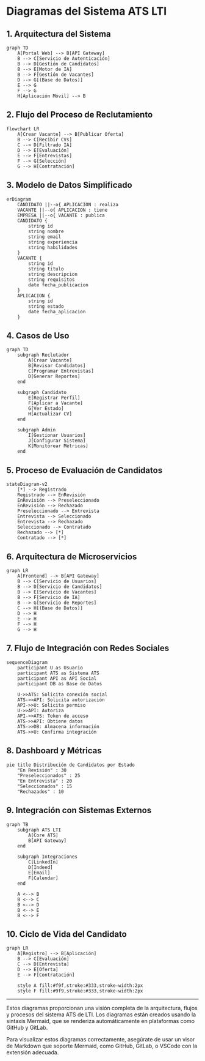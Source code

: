 # Diagramas del Sistema ATS LTI

## 1. Arquitectura del Sistema

```mermaid
graph TD
    A[Portal Web] --> B[API Gateway]
    B --> C[Servicio de Autenticación]
    B --> D[Gestión de Candidatos]
    B --> E[Motor de IA]
    B --> F[Gestión de Vacantes]
    D --> G[(Base de Datos)]
    E --> G
    F --> G
    H[Aplicación Móvil] --> B
```

## 2. Flujo del Proceso de Reclutamiento

```mermaid
flowchart LR
    A[Crear Vacante] --> B[Publicar Oferta]
    B --> C[Recibir CVs]
    C --> D[Filtrado IA]
    D --> E[Evaluación]
    E --> F[Entrevistas]
    F --> G[Selección]
    G --> H[Contratación]
```

## 3. Modelo de Datos Simplificado

```mermaid
erDiagram
    CANDIDATO ||--o{ APLICACION : realiza
    VACANTE ||--o{ APLICACION : tiene
    EMPRESA ||--o{ VACANTE : publica
    CANDIDATO {
        string id
        string nombre
        string email
        string experiencia
        string habilidades
    }
    VACANTE {
        string id
        string titulo
        string descripcion
        string requisitos
        date fecha_publicacion
    }
    APLICACION {
        string id
        string estado
        date fecha_aplicacion
    }
```

## 4. Casos de Uso

```mermaid
graph TD
    subgraph Reclutador
        A[Crear Vacante]
        B[Revisar Candidatos]
        C[Programar Entrevistas]
        D[Generar Reportes]
    end
    
    subgraph Candidato
        E[Registrar Perfil]
        F[Aplicar a Vacante]
        G[Ver Estado]
        H[Actualizar CV]
    end
    
    subgraph Admin
        I[Gestionar Usuarios]
        J[Configurar Sistema]
        K[Monitorear Métricas]
    end
```

## 5. Proceso de Evaluación de Candidatos

```mermaid
stateDiagram-v2
    [*] --> Registrado
    Registrado --> EnRevisión
    EnRevisión --> Preseleccionado
    EnRevisión --> Rechazado
    Preseleccionado --> Entrevista
    Entrevista --> Seleccionado
    Entrevista --> Rechazado
    Seleccionado --> Contratado
    Rechazado --> [*]
    Contratado --> [*]
```

## 6. Arquitectura de Microservicios

```mermaid
graph LR
    A[Frontend] --> B[API Gateway]
    B --> C[Servicio de Usuarios]
    B --> D[Servicio de Candidatos]
    B --> E[Servicio de Vacantes]
    B --> F[Servicio de IA]
    B --> G[Servicio de Reportes]
    C --> H[(Base de Datos)]
    D --> H
    E --> H
    F --> H
    G --> H
```

## 7. Flujo de Integración con Redes Sociales

```mermaid
sequenceDiagram
    participant U as Usuario
    participant ATS as Sistema ATS
    participant API as API Social
    participant DB as Base de Datos

    U->>ATS: Solicita conexión social
    ATS->>API: Solicita autorización
    API->>U: Solicita permiso
    U->>API: Autoriza
    API->>ATS: Token de acceso
    ATS->>API: Obtiene datos
    ATS->>DB: Almacena información
    ATS->>U: Confirma integración
```

## 8. Dashboard y Métricas

```mermaid
pie title Distribución de Candidatos por Estado
    "En Revisión" : 30
    "Preseleccionados" : 25
    "En Entrevista" : 20
    "Seleccionados" : 15
    "Rechazados" : 10
```

## 9. Integración con Sistemas Externos

```mermaid
graph TB
    subgraph ATS LTI
        A[Core ATS]
        B[API Gateway]
    end
    
    subgraph Integraciones
        C[LinkedIn]
        D[Indeed]
        E[Email]
        F[Calendar]
    end
    
    A <--> B
    B <--> C
    B <--> D
    B <--> E
    B <--> F
```

## 10. Ciclo de Vida del Candidato

```mermaid
graph LR
    A[Registro] --> B[Aplicación]
    B --> C[Evaluación]
    C --> D[Entrevista]
    D --> E[Oferta]
    E --> F[Contratación]
    
    style A fill:#f9f,stroke:#333,stroke-width:2px
    style F fill:#9f9,stroke:#333,stroke-width:2px
```

---

Estos diagramas proporcionan una visión completa de la arquitectura, flujos y procesos del sistema ATS de LTI. Los diagramas están creados usando la sintaxis Mermaid, que se renderiza automáticamente en plataformas como GitHub y GitLab.

Para visualizar estos diagramas correctamente, asegúrate de usar un visor de Markdown que soporte Mermaid, como GitHub, GitLab, o VSCode con la extensión adecuada. 
